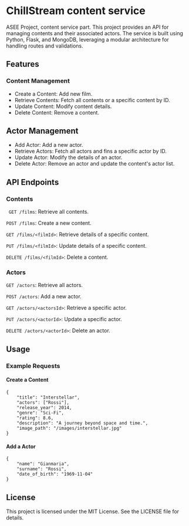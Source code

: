 # ChillStream content service
ASEE Project, content service part.
This project provides an API for managing contents and their associated actors.
The service is built using Python, Flask, and MongoDB, leveraging a modular architecture for handling
routes and validations.

## Features
### Content Management
- Create a Content: Add new film.
- Retrieve Contents: Fetch all contents or a specific content by ID.
- Update Content: Modify content details.
- Delete Content: Remove a content.

## Actor Management
- Add Actor: Add a new actor.
- Retrieve Actors: Fetch all actors and fins a specific actor by ID.
- Update Actor: Modify the details of an actor.
- Delete Actor: Remove an actor and update the content's actor list.

## API Endpoints
### Contents
``` GET /films```: Retrieve all contents.

```POST /films```: Create a new content.

```GET /films/<filmId>```: Retrieve details of a specific content.

```PUT /films/<filmId>```: Update details of a specific content.

```DELETE /films/<filmId>```: Delete a content.

### Actors
```GET /actors```: Retrieve all actors.

```POST /actors```: Add a new actor.

```GET /actors/<actorsId>```: Retrieve a specific actor.

```PUT /actors/<actorId>```: Update a specific actor.

```DELETE /actors/<actorId>```: Delete an actor.

## Usage
### Example Requests

#### Create a Content
```
{
    "title": "Interstellar",
    "actors": ["Rossi"],
    "release_year": 2014,
    "genre": "Sci-Fi",
    "rating": 8.6,
    "description": "A journey beyond space and time.",
    "image_path": "/images/interstellar.jpg"
}
```
#### Add a Actor
```
{
    "name": "Gianmaria",
    "surname": "Rossi",
    "date_of_birth": "1969-11-04"
}
```

## License
This project is licensed under the MIT License. See the LICENSE file for details.